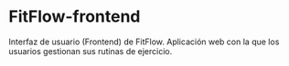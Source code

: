 # FitFlow-frontend

Interfaz de usuario (Frontend) de FitFlow. Aplicación web con la que los usuarios gestionan sus rutinas de ejercicio.
